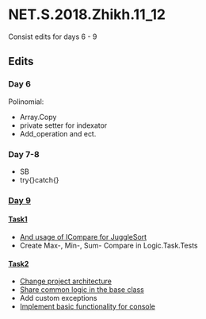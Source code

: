 # NET.S.2018.Zhikh.11_12
Consist edits for days 6 - 9
## Edits
### Day 6
Polinomial:
- Array.Copy
- private setter for indexator
- Add_operation and ect.
### Day 7-8
- SB
- try{}catch{}
### [Day 9](https://github.com/Zhikh/NET.S.2018.Zhikh.09)
#### [Task1](https://github.com/Zhikh/NET.S.2018.Zhikh.09/tree/master/Task1)
- [And usage of ICompare for JuggleSort](https://github.com/Zhikh/NET.S.2018.Zhikh.09/commit/336d904d150bc04cdab36c37ee4fdd7a4d731040)
- Create Max-, Min-, Sum- Compare in Logic.Task.Tests
#### [Task2](https://github.com/Zhikh/NET.S.2018.Zhikh.09/tree/master/Task2)
- [Change project architecture](https://github.com/Zhikh/NET.S.2018.Zhikh.09/commit/fd3d42db8dc3d961c24d8448d0873653f0750cf7)
- [Share common logic in the base class](https://github.com/Zhikh/NET.S.2018.Zhikh.09/commit/0f84c36ae208930d84ce14440c61101ee7bb9fa6?diff=unified)
- Add custom exceptions
- [Implement basic functionality for console](https://github.com/Zhikh/NET.S.2018.Zhikh.09/commit/8aafbc6f0fa62fdc10bfb75337aef7062f4dc865)
